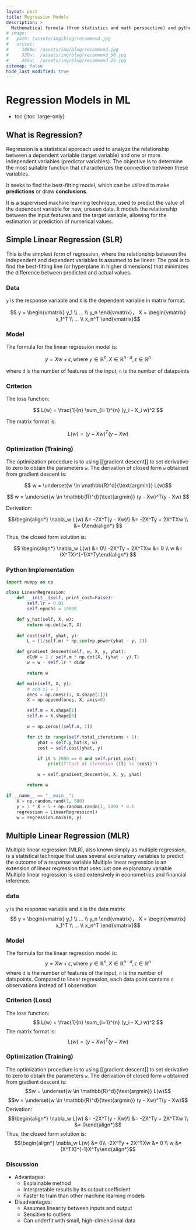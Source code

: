 ```yaml
---
layout: post
title: Regression Models
description: >
  Mathematical formula (from statistics and math perspective) and python implementation for different types of regression models
# image: 
#   path: /assets/img/blog/recommend.jpg
#   srcset:
#     1060w: /assets/img/blog/recommend.jpg
#     530w:  /assets/img/blog/recommend_50.jpg
#     265w:  /assets/img/blog/recommend_25.jpg
sitemap: false
hide_last_modified: true
---
```


# Regression Models in ML

* toc
{:toc .large-only}

## What is Regression?

Regression is a statistical approach used to analyze the relationship between a dependent variable (target variable) and one or more independent variables (predictor variables). The objective is to determine the most suitable function that characterizes the connection between these variables.

It seeks to find the best-fitting model, which can be utilized to make **predictions** or draw **conclusions**.

It is a supervised machine learning technique, used to predict the value of the dependent variable for new, unseen data. It models the relationship between the input features and the target variable, allowing for the estimation or prediction of numerical values.

## Simple Linear Regression (SLR)
This is the simplest form of regression, where the relationship between the independent and dependent variables is assumed to be linear. The goal is to find the best-fitting line (or hyperplane in higher dimensions) that minimizes the difference between predicted and actual values.

### Data
`y` is the response variable and `X` is the dependent variable in matrix format.

$$
y = \begin{vmatrix} y_1 \\ ... \\ y_n \end{vmatrix}， X = \begin{vmatrix} x_1^T \\ ... \\ x_n^T \end{vmatrix}$$

### Model
The formula for the linear regression model is:

$$
y = Xw + \epsilon, \text{where} \  y \in \mathbb{R}^n, X \in \mathbb{R}^{n \cdot d}, \epsilon \in \mathbb{R}^n $$

where `d` is the number of features of the input, `n` is the number of datapoints

### Criterion
The loss function:

$$
L(w) = \frac{1}{n} \sum_{i=1}^{n} (y_i - X_i w)^2
$$

The matrix format is:

$$
L(w) = (y - Xw)^T(y - Xw)
$$

### Optimization (Training)
The optimization procedure is to using [[gradient descent]] to set derivative to zero to obtain the parameters `w`. The derivation of closed form `w` obtained from gradient descent is:

$$
w = \underset{w \in \mathbb{R}^d}{\text{argmin}} L(w)$$

$$
w = \underset{w \in \mathbb{R}^d}{\text{argmin}} (y - Xw)^T(y - Xw)
$$

Derivation:

$$\begin{align*} 
\nabla_w L(w) &= -2X^T(y - Xw)\\
&= -2X^Ty + 2X^TXw \\
&= 0\end{align*}
$$

Thus, the closed form solution is:

$$
\begin{align*} 
\nabla_w L(w) &= 0\\
-2X^Ty + 2X^TXw &= 0 \\
w &= (X^TX)^{-1}X^Ty\end{align*}
$$

### Python Implementation

~~~python
import numpy as np

class LinearRegression:
    def __init__(self, print_cost=False):
        self.lr = 0.01
        self.epochs = 10000

    def y_hat(self, X, w):
        return np.dot(w.T, X)
    
    def cost(self, yhat, y):
        L = (1/self.m) * np.sum(np.power(yhat - y, 2))

    def gradient_descent(self, w, X, y, yhat):
        dCdW = 2 / self.m * np.dot(X, (yhat - y).T)
        w = w - self.lr * dCdW

        return w

    def main(self, X, y):
        # add x1 = 1
        ones = np.ones((1, X.shape[1]))
        X = np.append(ones, X, axis=0)

        self.m = X.shape[1]
        self.n = X.shape[0]

        w = np.zeros((self.n, 1))

        for it in range(self.total_iterations + 1):
            yhat = self.y_hat(X, w)
            cost = self.cost(yhat, y)

            if it % 2000 == 0 and self.print_cost:
                print(f"Cost at iteration {it} is {cost}")

            w = self.gradient_descent(w, X, y, yhat)

        return w

if __name__ == "__main__":
    X = np.random.rand(1, 500)
    y = 3 * X + 5 + np.random.randn(1, 500) * 0.1
    regression = LinearRegression()
    w = regression.main(X, y)
~~~

## Multiple Linear Regression (MLR)
Multiple linear regression (MLR), also known simply as multiple regression, is a statistical technique that uses several explanatory variables to predict the outcome of a response variable
Multiple linear regression is an extension of linear regression that uses just one explanatory variable
Multiple linear regression is used extensively in econometrics and financial inference.

### data
`y` is the response variable and `X` is the data matrix
$$ y = \begin{vmatrix} y_1 \\ ... \\ y_n \end{vmatrix}，  X = \begin{vmatrix} x_1^T \\ ... \\ x_n^T \end{vmatrix}$$

### Model
The formula for the linear regression model is:
$$y = Xw + \epsilon, \text{where} \  y \in \mathbb{R}^n, X \in \mathbb{R}^{n \cdot d}, \epsilon \in \mathbb{R}^n$$
where `d` is the number of features of the input, `n` is the number of datapoints. Compared to linear regression, each data point contains `d` observations instead of 1 observation.

### Criterion (Loss)
The loss function:
$$ L(w) = \frac{1}{n} \sum_{i=1}^{n} (y_i - X_i w)^2 $$
The matrix format is:
$$L(w) = (y - Xw)^T(y - Xw)$$

### Optimization (Training)
The optimization procedure is to using [[gradient descent]] to set derivative to zero to obtain the parameters `w`. The derivation of closed form `w` obtained from gradient descent is:
$$w = \underset{w \in \mathbb{R}^d}{\text{argmin}} L(w)$$
$$w = \underset{w \in \mathbb{R}^d}{\text{argmin}} (y - Xw)^T(y - Xw)$$
Derivation:
$$\begin{align*} 
\nabla_w L(w) &= -2X^T(y - Xw)\\
&= -2X^Ty + 2X^TXw \\
&= 0\end{align*}$$
Thus, the closed form solution is:
$$\begin{align*} 
\nabla_w L(w) &= 0\\
-2X^Ty + 2X^TXw &= 0 \\
w &= (X^TX)^{-1}X^Ty\end{align*}$$


### Discussion
- Advantages:
	- Explainable method
	- Interpretable results by its output coefficient
	- Faster to train than other machine learning models
- Disadvantages:
	- Assumes linearity between inputs and output
	- Sensitive to outliers
	- Can underfit with small, high-dimensional data